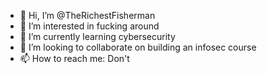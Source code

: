 - 👋 Hi, I’m @TheRichestFisherman
- 👀 I’m interested in fucking around
- 🌱 I’m currently learning cybersecurity
- 💞️ I’m looking to collaborate on building an infosec course
- 📫 How to reach me: Don't

<!---
TheRichestFisherman/TheRichestFisherman is a ✨ special ✨ repository because its `README.md` (this file) appears on your GitHub profile.
You can click the Preview link to take a look at your changes.
--->
